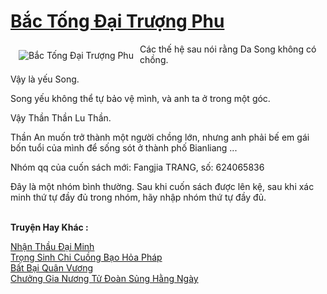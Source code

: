 <a href="https://truyentiki.com/bac-tong-dai-truong-phu.33676/" title="Bắc Tống Đại Trượng Phu"><h1>Bắc Tống Đại Trượng Phu</h1></a><div style="display:table"><img align="right" style="float: left; padding: 10px;" src="https://truyentiki.com/a/img/str/src/bac-tong-dai-truong-phu-1588220017.jpg" alt="Bắc Tống Đại Trượng Phu">Các thế hệ sau nói rằng Da Song không có chồng. <p></p> Vậy là yếu Song. <p></p> Song yếu không thể tự bảo vệ mình, và anh ta ở trong một góc. <p></p> Vậy Thần Thần Lu Thần. <p></p> Thần An muốn trở thành một người chồng lớn, nhưng anh phải bế em gái bốn tuổi của mình để sống sót ở thành phố Bianliang ... <p></p> Nhóm qq của cuốn sách mới: Fangjia TRANG, số: 624065836 <p></p> Đây là một nhóm bình thường. Sau khi cuốn sách được lên kệ, sau khi xác minh thứ tự đầy đủ trong nhóm, hãy nhập nhóm thứ tự đầy đủ.</div><p><br><b>Truyện Hay Khác :</b></p><a href="https://truyentiki.com/nhan-thau-dai-minh.33675/" alt="Nhận Thầu Đại Minh">Nhận Thầu Đại Minh</a><br/><a href="https://github.com/nownovels/top500/tree/master/truyenhay/33866/" alt="Trọng Sinh Chi Cuồng Bạo Hỏa Pháp">Trọng Sinh Chi Cuồng Bạo Hỏa Pháp</a><br/><a href="https://github.com/nownovels/top500/tree/master/truyenhay/33878/" alt="Bất Bại Quân Vương">Bất Bại Quân Vương</a><br/><a href="https://truyentiki.wordpress.com/2020/06/08/chuong-gia-nuong-tu-doan-sung-hang-ngay/" alt="Chưởng Gia Nương Tử Đoàn Sủng Hằng Ngày">Chưởng Gia Nương Tử Đoàn Sủng Hằng Ngày</a><br/>